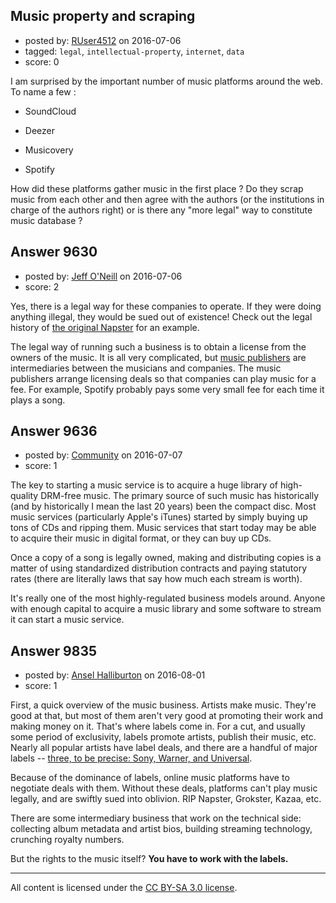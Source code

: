 ## Music property and scraping

- posted by: [RUser4512](https://stackexchange.com/users/6145228/ruser4512) on 2016-07-06
- tagged: `legal`, `intellectual-property`, `internet`, `data`
- score: 0

<p>I am surprised by the important number of music platforms around the web. To name a few :</p>

<ul>
<li><p>SoundCloud</p></li>
<li><p>Deezer</p></li>
<li><p>Musicovery</p></li>
<li><p>Spotify</p></li>
</ul>

<p>How did these platforms gather music in the first place ? Do they scrap music from each other and then agree with the authors (or the institutions in charge of the authors right) or is there any "more legal" way to constitute music database ?</p>



## Answer 9630

- posted by: [Jeff O'Neill](https://stackexchange.com/users/46273/jeff-o-neill) on 2016-07-06
- score: 2

<p>Yes, there is a legal way for these companies to operate.  If they were doing anything illegal, they would be sued out of existence!  Check out the legal history of <a href="https://en.wikipedia.org/wiki/A%26M_Records,_Inc._v._Napster,_Inc." rel="nofollow">the original Napster</a> for an example.</p>

<p>The legal way of running such a business is to obtain a license from the owners of the music.  It is all very complicated, but <a href="https://en.wikipedia.org/wiki/Music_publisher_(popular_music)" rel="nofollow">music publishers</a> are intermediaries between the musicians and companies.  The music publishers arrange licensing deals so that companies can play music for a fee.  For example, Spotify probably pays some very small fee for each time it plays a song.</p>



## Answer 9636

- posted by: [Community](https://stackexchange.com/users/-1/community) on 2016-07-07
- score: 1

<p>The key to starting a music service is to acquire a huge library of high-quality DRM-free music. The primary source of such music has historically (and by historically I mean the last 20 years) been the compact disc. Most music services (particularly Apple's iTunes) started by simply buying up tons of CDs and ripping them. Music services that start today may be able to acquire their music in digital format, or they can buy up CDs.</p>

<p>Once a copy of a song is legally owned, making and distributing copies is a matter of using standardized distribution contracts and paying statutory rates (there are literally laws that say how much each stream is worth).</p>

<p>It's really one of the most highly-regulated business models around. Anyone with enough capital to acquire a music library and some software to stream it can start a music service.</p>



## Answer 9835

- posted by: [Ansel Halliburton](https://stackexchange.com/users/3313301/ansel-halliburton) on 2016-08-01
- score: 1

<p>First, a quick overview of the music business. Artists make music. They're good at that, but most of them aren't very good at promoting their work and making money on it. That's where labels come in. For a cut, and usually some period of exclusivity, labels promote artists, publish their music, etc. Nearly all popular artists have label deals, and there are a handful of major labels -- <a href="https://en.wikipedia.org/wiki/Record_label#Major_versus_independent_record_labels" rel="nofollow">three, to be precise: Sony, Warner, and Universal</a>.</p>

<p>Because of the dominance of labels, online music platforms have to negotiate deals with them. Without these deals, platforms can't play music legally, and are swiftly sued into oblivion. RIP Napster, Grokster, Kazaa, etc.</p>

<p>There are some intermediary business that work on the technical side: collecting album metadata and artist bios, building streaming technology, crunching royalty numbers.</p>

<p>But the rights to the music itself? <strong>You have to work with the labels.</strong></p>




---

All content is licensed under the [CC BY-SA 3.0 license](https://creativecommons.org/licenses/by-sa/3.0/).
